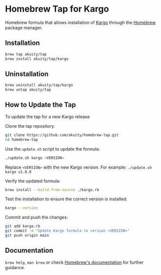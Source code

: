 # Homebrew Tap for Kargo

Homebrew formula that allows installation of [Kargo](https://github.com/akuity/kargo) through the [Homebrew](https://brew.sh/) package manager.

## Installation

```bash
brew tap akuity/tap
brew install akuity/tap/kargo
```

## Uninstallation

```bash
brew uninstall akuity/tap/kargo
brew untap akuity/tap
```

## How to Update the Tap

To update the tap for a new Kargo release

Clone the tap repository:
```bash
git clone https://github.com/akuity/homebrew-tap.git
cd homebrew-tap
```

Use the `update.sh` script to update the formula:
```bash
./update.sh kargo <VERSION>
```
Replace `<VERSION>` with the new Kargo version. For example: `./update.sh kargo v1.0.0`

Verify the updated formula:
```bash
brew install --build-from-source ./kargo.rb
```

Test the installation to ensure the correct version is installed:
```bash
kargo --version
```

Commit and push the changes:
```bash
git add kargo.rb
git commit -m "Update Kargo formula to version <VERSION>"
git push origin main
```

## Documentation

`brew help`, `man brew` or check [Homebrew's documentation](https://docs.brew.sh/) for further guidance.
